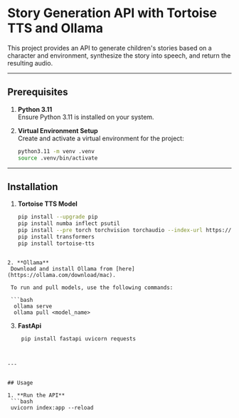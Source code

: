 # Story Generation API with Tortoise TTS and Ollama

This project provides an API to generate children's stories based on a character and environment, synthesize the story into speech, and return the resulting audio.

---

## Prerequisites

1. **Python 3.11**  
   Ensure Python 3.11 is installed on your system.

2. **Virtual Environment Setup**  
   Create and activate a virtual environment for the project:
   ```bash
   python3.11 -m venv .venv
   source .venv/bin/activate
   ```


---


## Installation

1. **Tortoise TTS Model**  
   ```bash
   pip install --upgrade pip
   pip install numba inflect psutil
   pip install --pre torch torchvision torchaudio --index-url https://download.pytorch.org/whl/nightly/cpu
   pip install transformers
   pip install tortoise-tts
  ```

2. **Ollama**  
   Download and install Ollama from [here](https://ollama.com/download/mac).

   To run and pull models, use the following commands:

   ```bash
    ollama serve
    ollama pull <model_name>
  ```

3. **FastApi**  
   ```bash
    pip install fastapi uvicorn requests
  ```


---


## Usage

1. **Run the API**  
   ```bash
   uvicorn index:app --reload
   ```
